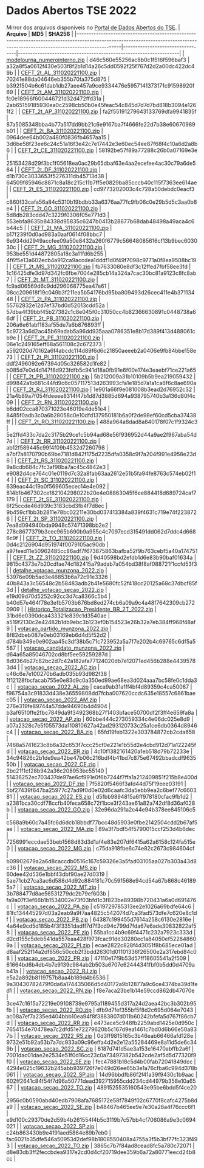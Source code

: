 # Dados Abertos TSE 2022

Mirror dos arquivos disponíveis no [Portal de Dados Abertos do TSE](https://dadosabertos.tse.jus.br/).
| **Arquivo** | **MD5** | **SHA256** |
|------------------------------------------------------------------------------------------------------------------------------------------------------------------------------|----------------------------------|------------------------------------------------------------------|
| [modelourna_numerointerno.zip](https://github.com/f4llenz/tse-dados-abertos/releases/download/2022-11-05/modelourna_numerointerno.zip) | d46c560e55256ac8b0c1f516f596baf3 | a32a8f5a0612f430e503f8f2b1d14a26c5dd0592f25f767d2d2a00dc422dc49b |
| [CEFT_2t_AL_311020221100.zip](https://github.com/f4llenz/tse-dados-abertos/releases/download/2022-11-05/CEFT_2t_AL_311020221100.zip) | 70241e88da04646eb355b70fa375d875 | b392f504b6c61dab1db27aee457a9ce9334476e5957141373171c91598920f69 |
| [CEFT_2t_AM_311020221100.zip](https://github.com/f4llenz/tse-dados-abertos/releases/download/2022-11-05/CEFT_2t_AM_311020221100.zip) | fc0e18966f600446721d32d472ffd31a | 2ab65159185930ea0c2598cb50b0e45feac54c845d7d7d7bd818b3094e1261f2 |
| [CEFT_2t_AP_311020221100.zip](https://github.com/f4llenz/tse-dados-abertos/releases/download/2022-11-05/CEFT_2t_AP_311020221100.zip) | fa2f55191279643133769dfa9941835f | 87a5085348bba4b77a517dd9bb21c6e9167ba7f4666fe22d7b38e60670989b01 |
| [CEFT_2t_BA_311020221100.zip](https://github.com/f4llenz/tse-dados-abertos/releases/download/2022-11-05/CEFT_2t_BA_311020221100.zip) | 0964dee64b002a480f0836fb4657aa15 | 3d6be58f23ee6c24c51a16f3e42c7e17442e3e60ec54ee87f68f4c10a6d2a8b6 |
| [CEFT_2t_CE_311020221100.zip](https://github.com/f4llenz/tse-dados-abertos/releases/download/2022-11-05/CEFT_2t_CE_311020221100.zip) | 58192be57f89a77288c26b0a07169e3e | 25153428d29f3bc1f05618ea0ac29b65dbaf63e4aa2ecefee4ac30c79a6de564 |
| [CEFT_2t_DF_311020221100.zip](https://github.com/f4llenz/tse-dados-abertos/releases/download/2022-11-05/CEFT_2t_DF_311020221100.zip) | d1b730c3033653f5276311db45713d38 | 64509f85946c8871c8a18c215c11b7ff5e0829ba85cccb40c115f7363ee614ae |
| [CEFT_2t_ES_311020221100.zip](https://github.com/f4llenz/tse-dados-abertos/releases/download/2022-11-05/CEFT_2t_ES_311020221100.zip) | cd9773202003c4c728a50debdc0eacf3 | c860f33cafa56a84c5310b19bdbb33a6376aa77fc9fb06c0e29b5d5c3aa0b8e4 |
| [CEFT_2t_GO_311020221100.zip](https://github.com/f4llenz/tse-dados-abertos/releases/download/2022-11-05/CEFT_2t_GO_311020221100.zip) | 5d8db283cdd47c3229f0306f05e771d3 | 553ebfa8635b84338d95835c6247b0413b28677b68dab48498a49aca4c6b44c5 |
| [CEFT_2t_MA_311020221100.zip](https://github.com/f4llenz/tse-dados-abertos/releases/download/2022-11-05/CEFT_2t_MA_311020221100.zip) | b17f239f0d0ad983a0aaf0614f08bbc7 | 6e934dd2949accfee09a50e8432a260f6779c56648085616cf13b9bec603030c |
| [CEFT_2t_MG_311020221100.zip](https://github.com/f4llenz/tse-dados-abertos/releases/download/2022-11-05/CEFT_2t_MG_311020221100.zip) | 953be551d44872805a18c3a11fd6b255 | 4f6f5e13a602ecb4a912ca9accdea1dddf1d0f49f7098c9771a0f8ea9508bc19 |
| [CEFT_2t_MS_311020221100.zip](https://github.com/f4llenz/tse-dados-abertos/releases/download/2022-11-05/CEFT_2t_MS_311020221100.zip) | fb7633080e8df3c12ffed7fbf58ee3fd | 1c16425dfe3d97d342fc6fbe7004e285cb14a324a7cac30bc81a9123c8fc8ab7 |
| [CEFT_2t_MT_311020221100.zip](https://github.com/f4llenz/tse-dados-abertos/releases/download/2022-11-05/CEFT_2t_MT_311020221100.zip) | fc9ad06569d6c9dd296068775ea47e61 | 08cc209618f19c049b3f211ea5b54176bd95ba809493d26cec411e4b37113448 |
| [CEFT_2t_PA_311020221100.zip](https://github.com/f4llenz/tse-dados-abertos/releases/download/2022-11-05/CEFT_2t_PA_311020221100.zip) | 55762832e12d7ef37bd0d52013cdd52a | 57dba4f39bbf45b27382c1c8e045f0c31050cc4b82366630891c0448738a66df |
| [CEFT_2t_PB_311020221100.zip](https://github.com/f4llenz/tse-dados-abertos/releases/download/2022-11-05/CEFT_2t_PB_311020221100.zip) | 206a6e61abf183af55de7a6b876893ff | 5c9723a6d2ac45b69adab5a96dd935aaa0786351e8b17d389f413d488061cb9e |
| [CEFT_2t_PE_311020221100.zip](https://github.com/f4llenz/tse-dados-abertos/releases/download/2022-11-05/CEFT_2t_PE_311020221100.zip) | 06e1c249165eff68a561108c2c672373 | a592020d70162a6f4abcdc114d89f6d6c21850aeeeb2a0406e9fb84bbe158e73 |
| [CEFT_2t_PI_311020221100.zip](https://github.com/f4llenz/tse-dados-abertos/releases/download/2022-11-05/CEFT_2t_PI_311020221100.zip) | ddf2496092e67394d05c326582d1fe82 | b085d7e0d4d147f8d923fdfb5c941d18a0fb91e6f00e174e3eaebf71ce221a65 |
| [CEFT_2t_PR_311020221100.zip](https://github.com/f4llenz/tse-dados-abertos/releases/download/2022-11-05/CEFT_2t_PR_311020221100.zip) | 5b212009a31b10109b5b9ea219059432 | d99842a1b681c44fd9c6c057117513d263993cfa1e185d7a1a1ca6f6c8ae690a |
| [CEFT_2t_RJ_311020221100.zip](https://github.com/f4llenz/tse-dados-abertos/releases/download/2022-11-05/CEFT_2t_RJ_311020221100.zip) | 1e901a66f9e081008b3ead2d76952c32 | 21a4b89a7f054fdeeee8314f47b1d87d3885d694a938795740b3a136d80f4c09 |
| [CEFT_2t_RN_311020221100.zip](https://github.com/f4llenz/tse-dados-abertos/releases/download/2022-11-05/CEFT_2t_RN_311020221100.zip) | b6dd02cca870371023e46019e4de51e4 | 8485f0adb3c0a6b28058c0e10dfd137950181b6a0f2de98ef60cd5cba37438ff |
| [CEFT_2t_RO_311020221100.zip](https://github.com/f4llenz/tse-dados-abertos/releases/download/2022-11-05/CEFT_2t_RO_311020221100.zip) | 488a964a8dad8a840178f07c1f9324c3 | 5e2ffd433c7da2c3175b29ce1c5b94ad68e56f936952d44a9ae2f967aba54d7d |
| [CEFT_2t_RR_311020221100.zip](https://github.com/f4llenz/tse-dados-abertos/releases/download/2022-11-05/CEFT_2t_RR_311020221100.zip) | ab12f589445c99f4f09b4532d7260798 | a7bf7a8170790b69be7181d842f175d2235dfa0358c9f7a204f991e4958e23d6 |
| [CEFT_2t_RS_311020221100.zip](https://github.com/f4llenz/tse-dados-abertos/releases/download/2022-11-05/CEFT_2t_RS_311020221100.zip) | 9a8cdb684c7fc3af98ba7ac45c4842e3 | e9082d4ce764c01e0119d7c32a8fab63aa2612e51b5fa94fe8763c574eb02f14 |
| [CEFT_2t_SC_311020221100.zip](https://github.com/f4llenz/tse-dados-abertos/releases/download/2022-11-05/CEFT_2t_SC_311020221100.zip) | 639eac44c19a0f569605ecec14e4e092 | 814b1b467302ce182104298022b20e4e08863045f6ee884418d689724caf7179 |
| [CEFT_2t_SE_311020221100.zip](https://github.com/f4llenz/tse-dados-abertos/releases/download/2022-11-05/CEFT_2t_SE_311020221100.zip) | 6f25ccde46d939c3183cbd3fb4f7d8ec | 9b459cf1bb3b2811e78bc02211e30bd037413384a839f4631c719e74f2238726 |
| [CEFT_2t_SP_311020221100.zip](https://github.com/f4llenz/tse-dados-abertos/releases/download/2022-11-05/CEFT_2t_SP_311020221100.zip) | 7ea8d094940bda9948c57471398bb2e2 | 278c8677379b3cec965b690b9a955c4c7097ecd315491dd062d7ddc4d6686c9f |
| [CEFT_2t_TO_311020221100.zip](https://github.com/f4llenz/tse-dados-abertos/releases/download/2022-11-05/CEFT_2t_TO_311020221100.zip) | 0d4c2126904d951974f0079105ac90db | a97feed11e50962485cc86adf7f673875863bafba52f9b763cebf5a40a174751 |
| [CEFT_2t_ZZ_311020221100.zip](https://github.com/f4llenz/tse-dados-abertos/releases/download/2022-11-05/CEFT_2t_ZZ_311020221100.zip) | 9d40598bd2efdb1d6e83b90baf01634a | 9815c4373e7b20cdfae74d182415a79adab7a054bd38f8af088721f1ccfd53f3 |
| [detalhe_votacao_munzona_2022.zip](https://github.com/f4llenz/tse-dados-abertos/releases/download/2022-11-05/detalhe_votacao_munzona_2022.zip) | 53976e09b5ad3e46853b6a72c91e3326 | 40b843a3c56548c2b58483adb2b41e5680fc52f418cc20125a68c37dbcf85f3d |
| [detalhe_votacao_secao_2022.zip](https://github.com/f4llenz/tse-dados-abertos/releases/download/2022-11-05/detalhe_votacao_secao_2022.zip) | e19d09d70d5252c92cc3d7ca8366c5b4 | b40d57e464f78e3efb5703b676bd8ed274cb6a09a9c4a48f7642309cb2720909 |
| [Historico_Totalizacao_Presidente_BR_2T_2022.zip](https://github.com/f4llenz/tse-dados-abertos/releases/download/2022-11-05/Historico_Totalizacao_Presidente_BR_2T_2022.zip) | 31bd6e0390dca433321e839c1d3540ae | a519f2130c2e42482b1db9ebc3b123ef0b154523e26b32a7eb384ff968f48af9 |
| [votacao_partido_munzona_2022.zip](https://github.com/f4llenz/tse-dados-abertos/releases/download/2022-11-05/votacao_partido_munzona_2022.zip) | 8f82dbeb087e0eb03169eb6d4d5f52d2 | d784b349e0e902aa45c3df38b5c71c723952a5a7f7e202b4c69765c6df5a5587 |
| [votacao_candidato_munzona_2022.zip](https://github.com/f4llenz/tse-dados-abertos/releases/download/2022-11-05/votacao_candidato_munzona_2022.zip) | d64a65a85046702cd8bf5ee59259287d | 8d0364b27c82bc2d7c42a182afa77124020db7e12071ed456b288e44395783d4 |
| [votacao_secao_2022_AC.zip](https://github.com/f4llenz/tse-dados-abertos/releases/download/2022-11-05/votacao_secao_2022_AC.zip) | c46c6e7e100270b6adb035b93d982f38 | 1f12128fbcfacab755e0e83d9c0a350ed99ae68ea3d024aaa7bc58fe0c1dda3c |
| [votacao_secao_2022_AL.zip](https://github.com/f4llenz/tse-dados-abertos/releases/download/2022-11-05/votacao_secao_2022_AL.zip) | caca9ab31a1ff4bf4d89359c4ca50067 | f96754a3c91833d438e36559808dd7fcba007620ccdc635e18557c6861baec05 |
| [votacao_secao_2022_AM.zip](https://github.com/f4llenz/tse-dados-abertos/releases/download/2022-11-05/votacao_secao_2022_AM.zip) | 276e319fe89744a57dde94690b4d4904 | b3af6510ffe2fbc7849da9f3492368b27f1403bface50700df2f3ff4e659fa8a |
| [votacao_secao_2022_AP.zip](https://github.com/f4llenz/tse-dados-abertos/releases/download/2022-11-05/votacao_secao_2022_AP.zip) | 60bbe444c273059334c4e06dc025e8d9 | a07a2328c7e5f05573da110810627a42ad293120733c25a1ce6db0364d8946c4 |
| [votacao_secao_2022_BA.zip](https://github.com/f4llenz/tse-dados-abertos/releases/download/2022-11-05/votacao_secao_2022_BA.zip) | 65fd19feb1322e303784872cb2cda658 | 7468a5741623c8b6a32c653f7ccc25cf0e221e1b55d2e4cbd912d71a122245fd |
| [votacao_secao_2022_BR.zip](https://github.com/f4llenz/tse-dados-abertos/releases/download/2022-11-05/votacao_secao_2022_BR.zip) | 4c10f1382161420a1eb518d79b72233e | 34c94826c2b1de9ea42be47b06c216bdf4b41bd7c875e67492bbadcdf963550b |
| [votacao_secao_2022_CE.zip](https://github.com/f4llenz/tse-dados-abertos/releases/download/2022-11-05/votacao_secao_2022_CE.zip) | 2bc21f1cf28b942a36c208953bc55140 | 51436252ec703437de97ae6cf991e0f6b7244f7ffa1a212409851f215b8e400d |
| [votacao_secao_2022_DF.zip](https://github.com/f4llenz/tse-dados-abertos/releases/download/2022-11-05/votacao_secao_2022_DF.zip) | 7f5820f5466f3afd44d75f19eee03191 | 5bf27439f647ba25977c27ad9f0d0e02d6caafc3da5ebb9ea2c6bef77c660381 |
| [votacao_secao_2022_ES.zip](https://github.com/f4llenz/tse-dados-abertos/releases/download/2022-11-05/votacao_secao_2022_ES.zip) | d5fbb9894815a6ff978180cfac9fb1d2 | a2381bca30cdf78ccfb40feca658c72f1bce3f243ae61a82a742df8d36af028b |
| [votacao_secao_2022_GO.zip](https://github.com/f4llenz/tse-dados-abertos/releases/download/2022-11-05/votacao_secao_2022_GO.zip) | 32e96da291a2c44e94b378ee845106c5 | c568a9b60c7a45fc6d6dcb18bbdf77bcc48d5903e0fbe2142504cdd2b67af5ae |
| [votacao_secao_2022_MA.zip](https://github.com/f4llenz/tse-dados-abertos/releases/download/2022-11-05/votacao_secao_2022_MA.zip) | 89a3f7bdf54f5790015ccf253d4b6dec | 7256991eccdae53beb1568d83d3d1af4e83e207df6415a62a6158c124fa515e0 |
| [votacao_secao_2022_MG.zip](https://github.com/f4llenz/tse-dados-abertos/releases/download/2022-11-05/votacao_secao_2022_MG.zip) | c75da918fbe6c74e82c2673c984604cf | b09902679a2a6d8caccdb0516c167c59326e3a5fad03105aa027b303a43d8c36 |
| [votacao_secao_2022_MS.zip](https://github.com/f4llenz/tse-dados-abertos/releases/download/2022-11-05/votacao_secao_2022_MS.zip) | 60dee42d536e1bbf43dbf90ae27d0319 | 5ae71cb27ca3ac6d588d4d92c884f81c70c591568e94cd54a67b868c461895a7 |
| [votacao_secao_2022_MT.zip](https://github.com/f4llenz/tse-dados-abertos/releases/download/2022-11-05/votacao_secao_2022_MT.zip) | 3b788477d8ae56531279dc2b79ef603b | fa9a07f3ef66b1b1534002e73f03bfd1c3f823be89398b720431a6a0d691476c |
| [votacao_secao_2022_PA.zip](https://github.com/f4llenz/tse-dados-abertos/releases/download/2022-11-05/votacao_secao_2022_PA.zip) | c519729785313ee2e1026a69bdfe64c6 | 81fc134445297d03a2eab9a9f7aa4825c542074d7ca3fad573dfe7c620e8c1df |
| [votacao_secao_2022_PB.zip](https://github.com/f4llenz/tse-dados-abertos/releases/download/2022-11-05/votacao_secao_2022_PB.zip) | 64387c199455d7614a258c6130e2816e | 4a64e9cd5d185b4f3f3351dadff7d7f3cd94c799d7fda67e6ade30832822af58 |
| [votacao_secao_2022_PE.zip](https://github.com/f4llenz/tse-dados-abertos/releases/download/2022-11-05/votacao_secao_2022_PE.zip) | 55ba1cc4b9c69f4471c232a7923c333d | d2cd155c5deb541da557eaa428f973fcac91dd30280ec1a84050ef522648609a |
| [votacao_secao_2022_PI.zip](https://github.com/f4llenz/tse-dados-abertos/releases/download/2022-11-05/votacao_secao_2022_PI.zip) | ecae2822c828f4d3051f8b685ece01ad | d8aaf252f14a2df656c50ccb2f3bdd26301d01101336f26500e2a317ebd84c08 |
| [votacao_secao_2022_PR.zip](https://github.com/f4llenz/tse-dados-abertos/releases/download/2022-11-05/votacao_secao_2022_PR.zip) | 47110e17f9b53d57ff18605541a2f509 | 61664bd6b4db4b7e9139c984ab2b503a6707e62444341fbf0b5dd0d4709ab41a |
| [votacao_secao_2022_RJ.zip](https://github.com/f4llenz/tse-dados-abertos/releases/download/2022-11-05/votacao_secao_2022_RJ.zip) | e5a2a892b8119757b8aa4b189d4b6536 | 9a30430782479f0da6a174435066d5d40172a9b12877a9c6ce4374ba39d1fed1 |
| [votacao_secao_2022_RN.zip](https://github.com/f4llenz/tse-dados-abertos/releases/download/2022-11-05/votacao_secao_2022_RN.zip) | f8e7aca23be1b14e59ccd862db47070e | 3ce47c1615a72219e09108739e9795a1189455d317a24d2aea42bc3b302b95fb |
| [votacao_secao_2022_RO.zip](https://github.com/f4llenz/tse-dados-abertos/releases/download/2022-11-05/votacao_secao_2022_RO.zip) | dfb9d7fef355bf5f8d2c695d064e7043 | ac08a7ef7a235ed404bbb10ea94f8f3883807d011b60242bfefa5d767f86cb7d |
| [votacao_secao_2022_RR.zip](https://github.com/f4llenz/tse-dados-abertos/releases/download/2022-11-05/votacao_secao_2022_RR.zip) | e473ace5c948fb2259abd1425e0d950c | 7654154e70478ea7c2dfd51e72279620b5c167d9ea1461c7bd0d6b66e50a837b |
| [votacao_secao_2022_RS.zip](https://github.com/f4llenz/tse-dados-abertos/releases/download/2022-11-05/votacao_secao_2022_RS.zip) | 0d3ff9815165c3b46eab66466afd128e | 9732e51b92a63b7a7dc933a09c96effa4d2e2e12a55284469e8a11d5de6c349b |
| [votacao_secao_2022_SC.zip](https://github.com/f4llenz/tse-dados-abertos/releases/download/2022-11-05/votacao_secao_2022_SC.zip) | 6187d741d5ae3a153e16470abffb2a6f | 7001dac01dae2e2534e51f0d16cc23c0a73497382b542cde2af5d5d77320f9f0 |
| [votacao_secao_2022_SE.zip](https://github.com/f4llenz/tse-dados-abertos/releases/download/2022-11-05/votacao_secao_2022_SE.zip) | fec47881b18c5d4b00fab72041849dcc | 4294e025c19632b245abb939726f7e049d26ee65b3e1a76cfba6c994d378b061 |
| [votacao_secao_2022_SP.zip](https://github.com/f4llenz/tse-dados-abertos/releases/download/2022-11-05/votacao_secao_2022_SP.zip) | 14d96bbdfb86f2f41a39f9430c1b9aac | 602ff2641c84f54f7d96a50771dead392715955cdd234cd44979b358e10a6567 |
| [votacao_secao_2022_TO.zip](https://github.com/f4llenz/tse-dados-abertos/releases/download/2022-11-05/votacao_secao_2022_TO.zip) | 4891525535160543e95be6bdd5f4ce20 | 2956c0b0590abd40edb7908afa7685172e58f7849f02c6770f8cafc4275b8da9 |
| [votacao_secao_2022_SE.zip](https://github.com/f4llenz/tse-dados-abertos/releases/download/2022-11-05/votacao_secao_2022_SE.zip) | b48467b465ee9e7e30a26a4f76ccc6f1 | e9d100c29370de2d59b4b261554f4b5c3119b7c57bb4cf706086a9e3c0694021 |
| [votacao_secao_2022_SP.zip](https://github.com/f4llenz/tse-dados-abertos/releases/download/2022-11-05/votacao_secao_2022_SP.zip) | c24b863430b9e4191aed5864e89b7eb0 | fac6021b35dfe546a50953d2def98b1808550408a4755a3f5b3bf77fc323f493 |
| [votacao_secao_2022_TO.zip](https://github.com/f4llenz/tse-dados-abertos/releases/download/2022-11-05/votacao_secao_2022_TO.zip) | 3865c7b7f84ad8cead8fc5a780c72071 | d8e83db3ff2feccbdea9317e2cd0d4cf20719dee359b6a72a80771eecd24b8cc |
